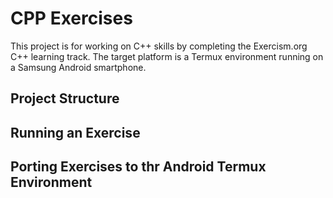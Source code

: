 # CPP Exercises

This project is for working on C++ skills by completing the Exercism.org C++ learning track. The target platform is a Termux environment running on a Samsung Android smartphone.

## Project Structure

## Running an Exercise

## Porting Exercises to thr Android Termux Environment
